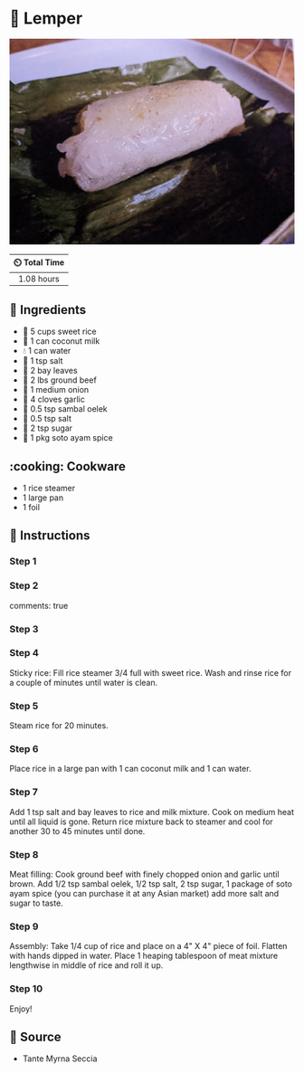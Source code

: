 # :burrito: Lemper

![Lemper](../assets/images/lemper.jpg)

| :timer_clock: Total Time |
|:-----------------------: |
| 1.08 hours |

## :salt: Ingredients

- :rice: 5 cups sweet rice
- :coconut: 1 can coconut milk
- :droplet: 1 can water
- :salt: 1 tsp salt
- :leafy_green: 2 bay leaves
- :cut_of_meat: 2 lbs ground beef
- :onion: 1 medium onion
- :garlic: 4 cloves garlic
- :chestnut: 0.5 tsp sambal oelek
- :salt: 0.5 tsp salt
- :candy: 2 tsp sugar
- :chestnut: 1 pkg soto ayam spice

## :cooking: Cookware

- 1 rice steamer
- 1 large pan
- 1 foil

## :pencil: Instructions

### Step 1

### Step 2

comments: true

### Step 3

### Step 4

Sticky rice: Fill rice steamer 3/4 full with sweet rice. Wash and rinse rice for a couple of minutes until water is
clean.

### Step 5

Steam rice for 20 minutes.

### Step 6

Place rice in a large pan with 1 can coconut milk and 1 can water.

### Step 7

Add 1 tsp salt and bay leaves to rice and milk mixture. Cook on medium heat until all liquid is gone. Return rice
mixture back to steamer and cool for another 30 to 45 minutes until done.

### Step 8

Meat filling: Cook ground beef with finely chopped onion and garlic until brown. Add 1/2 tsp sambal oelek, 1/2 tsp salt,
2 tsp sugar, 1 package of soto ayam spice (you can purchase it at any Asian market) add more salt and sugar to taste.

### Step 9

Assembly: Take 1/4 cup of rice and place on a 4" X 4" piece of foil. Flatten with hands dipped in water. Place 1 heaping
tablespoon of meat mixture lengthwise in middle of rice and roll it up.

### Step 10

Enjoy!

## :link: Source

- Tante Myrna Seccia
